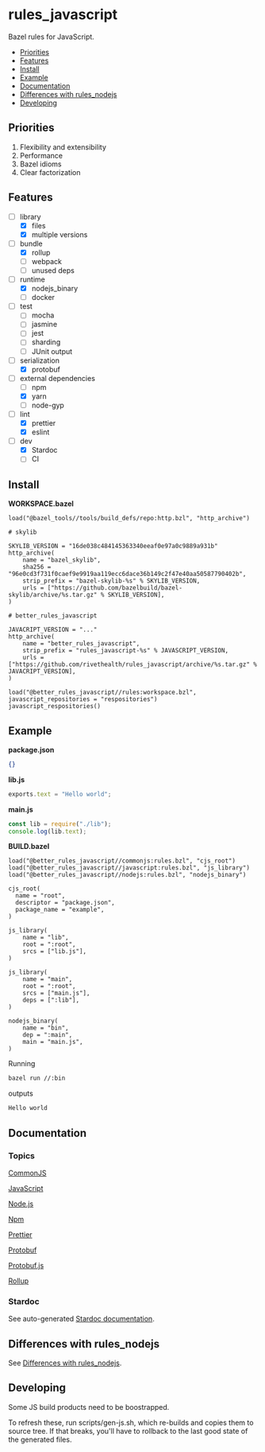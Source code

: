 # rules_javascript

Bazel rules for JavaScript.

<!-- START doctoc generated TOC please keep comment here to allow auto update -->
<!-- DON'T EDIT THIS SECTION, INSTEAD RE-RUN doctoc TO UPDATE -->

- [Priorities](#priorities)
- [Features](#features)
- [Install](#install)
- [Example](#example)
- [Documentation](#documentation)
- [Differences with rules_nodejs](#differences-with-rules_nodejs)
- [Developing](#developing)

<!-- END doctoc generated TOC please keep comment here to allow auto update -->

## Priorities

1. Flexibility and extensibility
1. Performance
1. Bazel idioms
1. Clear factorization

## Features

- [ ] library
  - [x] files
  - [x] multiple versions
- [ ] bundle
  - [x] rollup
  - [ ] webpack
  - [ ] unused deps
- [ ] runtime
  - [x] nodejs_binary
  - [ ] docker
- [ ] test
  - [ ] mocha
  - [ ] jasmine
  - [ ] jest
  - [ ] sharding
  - [ ] JUnit output
- [ ] serialization
  - [x] protobuf
- [ ] external dependencies
  - [ ] npm
  - [x] yarn
  - [ ] node-gyp
- [ ] lint
  - [x] prettier
  - [x] eslint
- [ ] dev
  - [x] Stardoc
  - [ ] CI

## Install

**WORKSPACE.bazel**

```bzl
load("@bazel_tools//tools/build_defs/repo:http.bzl", "http_archive")

# skylib

SKYLIB_VERSION = "16de038c484145363340eeaf0e97a0c9889a931b"
http_archive(
    name = "bazel_skylib",
    sha256 = "96e0cd3f731f0caef9e9919aa119ecc6dace36b149c2f47e40aa50587790402b",
    strip_prefix = "bazel-skylib-%s" % SKYLIB_VERSION,
    urls = ["https://github.com/bazelbuild/bazel-skylib/archive/%s.tar.gz" % SKYLIB_VERSION],
)

# better_rules_javascript

JAVACRIPT_VERSION = "..."
http_archive(
    name = "better_rules_javascript",
    strip_prefix = "rules_javascript-%s" % JAVASCRIPT_VERSION,
    urls = ["https://github.com/rivethealth/rules_javascript/archive/%s.tar.gz" % JAVACRIPT_VERSION],
)

load("@better_rules_javascript//rules:workspace.bzl", javascript_repositories = "respositories")
javascript_respositories()
```

## Example

**package.json**

```json
{}
```

**lib.js**

```js
exports.text = "Hello world";
```

**main.js**

```js
const lib = require("./lib");
console.log(lib.text);
```

**BUILD.bazel**

```bzl
load("@better_rules_javascript//commonjs:rules.bzl", "cjs_root")
load("@better_rules_javascript//javascript:rules.bzl", "js_library")
load("@better_rules_javascript//nodejs:rules.bzl", "nodejs_binary")

cjs_root(
  name = "root",
  descriptor = "package.json",
  package_name = "example",
)

js_library(
    name = "lib",
    root = ":root",
    srcs = ["lib.js"],
)

js_library(
    name = "main",
    root = ":root",
    srcs = ["main.js"],
    deps = [":lib"],
)

nodejs_binary(
    name = "bin",
    dep = ":main",
    main = "main.js",
)
```

Running

```sh
bazel run //:bin
```

outputs

```txt
Hello world
```

## Documentation

### Topics

[CommonJS](docs/commonjs.md)

[JavaScript](docs/javascript.md)

[Node.js](docs/nodejs.md)

[Npm](docs/npm.md)

[Prettier](docs/prettier.md)

[Protobuf](docs/protobuf.md)

[Protobuf.js](docs/protobufjs.md)

[Rollup](docs/rollup.md)

### Stardoc

See auto-generated [Stardoc documentation](docs/stardoc).

## Differences with rules_nodejs

See [Differences with rules_nodejs](docs/rules_nodejs.md).

## Developing

Some JS build products need to be boostrapped.

To refresh these, run scripts/gen-js.sh, which re-builds and copies them to
source tree. If that breaks, you'll have to rollback to the last good state of
the generated files.
